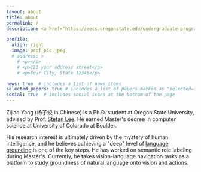 ```yaml
---
layout: about
title: about
permalink: /
description: <a href="https://eecs.oregonstate.edu/undergraduate-programs/computer-science">EECS department, Oregon State University</a>

profile:
  align: right 
  image: prof_pic.jpeg
  # address: >
    # <p></p>
    # <p>123 your address street</p>
    # <p>Your City, State 12345</p>

news: true  # includes a list of news items
selected_papers: true # includes a list of papers marked as "selected={true}"
social: true  # includes social icons at the bottom of the page
---
```

Zijiao Yang (杨子蛟 in Chinese) is a Ph.D. student at Oregon State University, advised by Prof. [Stefan Lee](http://web.engr.oregonstate.edu/~leestef/). He earned Master's degree in computer science at University of Colorado at Boulder.

His research interest is ultimately driven by the mystery of human intelligence, and he believes achieving a "deep" level of <u>language grounding</u> is one of the key steps. He has worked on semantic role labeling during Master's. Currently, he takes vision-language navigation tasks as a platform to study groundness of natural language onto vision and actions.